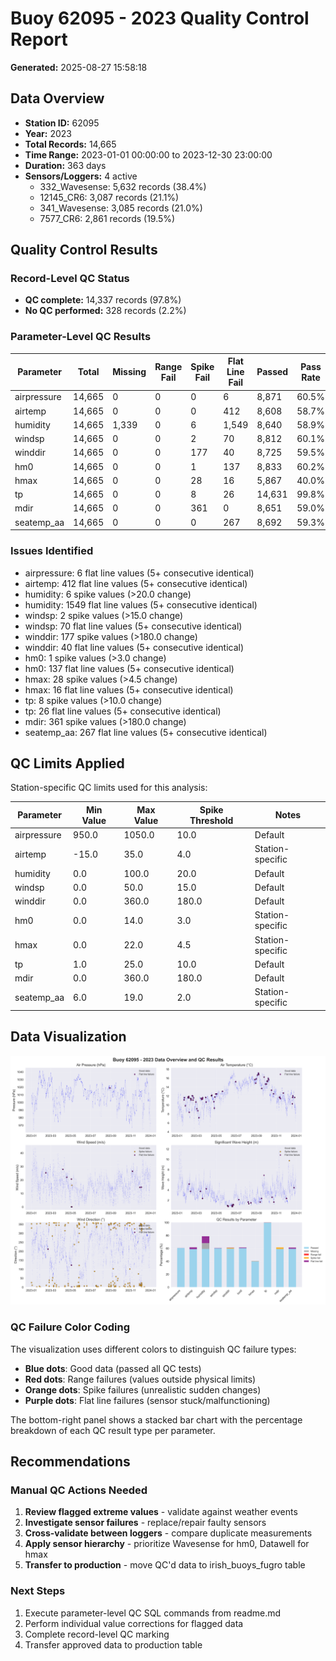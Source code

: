 # Buoy 62095 - 2023 Quality Control Report

**Generated:** 2025-08-27 15:58:18

## Data Overview

- **Station ID:** 62095
- **Year:** 2023
- **Total Records:** 14,665
- **Time Range:** 2023-01-01 00:00:00 to 2023-12-30 23:00:00
- **Duration:** 363 days
- **Sensors/Loggers:** 4 active
  - 332_Wavesense: 5,632 records (38.4%)
  - 12145_CR6: 3,087 records (21.1%)
  - 341_Wavesense: 3,085 records (21.0%)
  - 7577_CR6: 2,861 records (19.5%)

## Quality Control Results

### Record-Level QC Status

- **QC complete:** 14,337 records (97.8%)
- **No QC performed:** 328 records (2.2%)

### Parameter-Level QC Results

| Parameter | Total | Missing | Range Fail | Spike Fail | Flat Line Fail | Passed | Pass Rate |
|-----------|--------|---------|------------|------------|----------------|--------|-----------|
| airpressure | 14,665 | 0 | 0 | 0 | 6 | 8,871 | 60.5% |
| airtemp | 14,665 | 0 | 0 | 0 | 412 | 8,608 | 58.7% |
| humidity | 14,665 | 1,339 | 0 | 6 | 1,549 | 8,640 | 58.9% |
| windsp | 14,665 | 0 | 0 | 2 | 70 | 8,812 | 60.1% |
| winddir | 14,665 | 0 | 0 | 177 | 40 | 8,725 | 59.5% |
| hm0 | 14,665 | 0 | 0 | 1 | 137 | 8,833 | 60.2% |
| hmax | 14,665 | 0 | 0 | 28 | 16 | 5,867 | 40.0% |
| tp | 14,665 | 0 | 0 | 8 | 26 | 14,631 | 99.8% |
| mdir | 14,665 | 0 | 0 | 361 | 0 | 8,651 | 59.0% |
| seatemp_aa | 14,665 | 0 | 0 | 0 | 267 | 8,692 | 59.3% |

### Issues Identified

- airpressure: 6 flat line values (5+ consecutive identical)
- airtemp: 412 flat line values (5+ consecutive identical)
- humidity: 6 spike values (>20.0 change)
- humidity: 1549 flat line values (5+ consecutive identical)
- windsp: 2 spike values (>15.0 change)
- windsp: 70 flat line values (5+ consecutive identical)
- winddir: 177 spike values (>180.0 change)
- winddir: 40 flat line values (5+ consecutive identical)
- hm0: 1 spike values (>3.0 change)
- hm0: 137 flat line values (5+ consecutive identical)
- hmax: 28 spike values (>4.5 change)
- hmax: 16 flat line values (5+ consecutive identical)
- tp: 8 spike values (>10.0 change)
- tp: 26 flat line values (5+ consecutive identical)
- mdir: 361 spike values (>180.0 change)
- seatemp_aa: 267 flat line values (5+ consecutive identical)

## QC Limits Applied

Station-specific QC limits used for this analysis:

| Parameter | Min Value | Max Value | Spike Threshold | Notes |
|-----------|-----------|-----------|-----------------|-------|
| airpressure | 950.0 | 1050.0 | 10.0 | Default |
| airtemp | -15.0 | 35.0 | 4.0 | Station-specific |
| humidity | 0.0 | 100.0 | 20.0 | Default |
| windsp | 0.0 | 50.0 | 15.0 | Default |
| winddir | 0.0 | 360.0 | 180.0 | Default |
| hm0 | 0.0 | 14.0 | 3.0 | Station-specific |
| hmax | 0.0 | 22.0 | 4.5 | Station-specific |
| tp | 1.0 | 25.0 | 10.0 | Default |
| mdir | 0.0 | 360.0 | 180.0 | Default |
| seatemp_aa | 6.0 | 19.0 | 2.0 | Station-specific |

## Data Visualization

![QC Overview](buoy_62095_2023_qc_overview.png)

### QC Failure Color Coding

The visualization uses different colors to distinguish QC failure types:

- **Blue dots**: Good data (passed all QC tests)
- **Red dots**: Range failures (values outside physical limits)
- **Orange dots**: Spike failures (unrealistic sudden changes)
- **Purple dots**: Flat line failures (sensor stuck/malfunctioning)

The bottom-right panel shows a stacked bar chart with the percentage breakdown of each QC result type per parameter.

## Recommendations

### Manual QC Actions Needed

1. **Review flagged extreme values** - validate against weather events
2. **Investigate sensor failures** - replace/repair faulty sensors
3. **Cross-validate between loggers** - compare duplicate measurements
4. **Apply sensor hierarchy** - prioritize Wavesense for hm0, Datawell for hmax
5. **Transfer to production** - move QC'd data to irish_buoys_fugro table

### Next Steps

1. Execute parameter-level QC SQL commands from readme.md
2. Perform individual value corrections for flagged data
3. Complete record-level QC marking
4. Transfer approved data to production table

